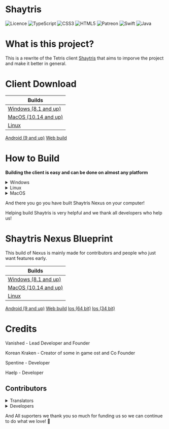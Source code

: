 # Shaytris

<img src="https://img.shields.io/github/license/Ileriayo/markdown-badges?style=for-the-badge" alt="Licence"> ![TypeScript](https://img.shields.io/badge/typescript-%23007ACC.svg?style=for-the-badge&logo=typescript&logoColor=white)  ![CSS3](https://img.shields.io/badge/css3-%231572B6.svg?style=for-the-badge&logo=css3&logoColor=white)  ![HTML5](https://img.shields.io/badge/html5-%23E34F26.svg?style=for-the-badge&logo=html5&logoColor=white)    ![Patreon](https://img.shields.io/badge/Patreon-F96854?style=for-the-badge&logo=patreon&logoColor=white)    ![Swift](https://img.shields.io/badge/swift-F54A2A?style=for-the-badge&logo=swift&logoColor=white)    ![Java](https://img.shields.io/badge/java-%23ED8B00.svg?style=for-the-badge&logo=openjdk&logoColor=white)


# What is this project?

This is a rewrite of the Tetris client [Shaytris](https://shaytris.lol) that aims to imporve the project and make it better in general.

# Client Download


| Builds
| ------ |
| [Windows (8.1 and up)](https://shaytris.github.io/404)       |        
| [MacOS (10.14 and up)](https://shaytris.github.io/404)       |
|   [Linux](https://shaytris.github.io/)
[Android (9 and up)](https://shaytris.github.io/)
[Web build](https://shaytris.github.io/app)
# How to Build

**Building the client is easy and can be done on almost any platform**



<details><summary>Windows</summary>
Prerequisites

A **IDE** is very helpful to edit the code and modify the client from sourse, we recommend using VSCode as we use it to write the game. you can download vs code [here](https://code.visualstudio.com/download) from their website, however even using notepad works since you can still edit code using it.

**Git** is required to build the client you can do so very easily on Windows, MacOS and Linux here's how for your platform.




It's easy to install Git on Windows simply download the installer from Git's website [Download Git for Windows](https://git-scm.com/download/win)

Then open Git Bash simply from your start menu then type the command below in your command line.

![image](https://i.imgur.com/vgx4Kao.png)

`git clone https://gitlab.com/shaytris/nexus.git`

then open powershell using your preferred terminal emulator in my case I will use Windows Terminal.

then type the following command

`cd nexus` and then after type `ls`

![image](https://i.imgur.com/nYnnvNV.png)

and there you have it you have built Shaytris Nexus from source!
</details>

<details><summary>Linux</summary>
Prerequisites

A **IDE** is very helpful to edit the code and modify the client from sourse, we recommend using VSCode as we use it to write the game. you can download vs code [here](https://code.visualstudio.com/download) from their website, however even using notepad works since you can still edit code using it.

**Git** is required to build the client you can do so very easily on Windows, MacOS and Linux here's how for your platform.




It's easy to install Git on Linux select the distro your distro is based on  below and type in the command to your preferred terminal emulator in my case since I am using Pop os I will use gnome terminal.

<details><summary>Debian and Ubuntu</summary>
`sudo apt install git`

if your on pop os like me then git is already installed!
</details>
<details><summary>Arch Linux</summary>
`sudo pacman -S git`
</details>
<details><summary>RedHat Linux and Fedora</summary>
`sudo dnf install git`
</details>
For other distros not listed simply google "how to install git *your distro*.



Then type `git clone https://gitlab.com/shaytris/nexus.git`

![image](https://i.imgur.com/HyEpUcc.png)

After you have cloned the repo now just type the last two commands in your terminal and your done!

`cd nexus` and then `ls`
 
 and your done!
</details>

<details><summary>MacOS</summary>
documentation for building on MacOS is not avaiable.
</details>

And there you go you have built Shaytris Nexus on your computer!

Helping build Shaytris is very helpful and we thank all developers who help us!

# Shaytris Nexus Blueprint

This build of Nexus is mainly made for contributors and people who just want features early.

| Builds
| ------ |
| [Windows (8.1 and up)](https://shaytris.github.io/404)       |        
| [MacOS (10.14 and up)](https://shaytris.github.io/404)       |
|   [Linux](https://shaytris.github.io/)
[Android (9 and up)](https://shaytris.github.io/)
[Web build](https://shaytris.github.io/app/nightly)
[Ios (64 bit)](https://shaytris.github.io/app/nightly)
[Ios (34 bit)](https://shaytris.github.io/app/nightly)


# Credits

Vanished - Lead Developer and Founder

Korean Kraken - Creator of some in game ost and Co Founder

Spentine - Developer

Haelp - Developer

## Contributors

<details><summary>Translators</summary>

vg - Translated to Chinese

Jett - Translated to Korean

Phoniex Flare - Translated to Toki Pona

jin - Translated to Spanish
</details>

<details><summary>Developers</summary>
None yet
</details>

And All suporters we thank you so much for funding us so we can continue to do what we love! 💜
